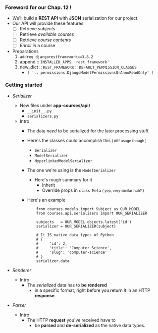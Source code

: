 ### Foreword for our Chap. 12 !
- We'll build a **REST API** with **JSON** serialization for our project.
- Our API will provide these features
    - [ ] Retrieve *subjects*
    - [ ] Retrieve *available courses*
    - [ ] Retrieve *course contents*
    - [ ] *Enroll in* a course 
- Preparations 
    1. ```addreq djangorestframework==3.8.2```
    2. append :: ```INSTALLED_APPS```: ```'rest_framework'```
    3. new_dict :: ```REST_FRAMEWORK``` :: ```DEFAULT_PERMISSION_CLASSES``` 
        - ```[ '.. permissions.DjangoModelPermissionsOrAnnoReadOnly' ] ```

### Getting started 
- *Serializer*
    - New files under **app-courses/api/**
        -  ```__init__.py```
        - ```serializers.py```
    - Intro
        - The data *need* to be serialized for the later processing stuff.
        - Here's the classes could accomplish this <small>( diff usage though )</small>
            - ```Serializer```
            - ```ModelSerializer```
            - ```HyperlinkedModelSerializer```
        - The one we're using is the ```ModelSerializer```
            - Here's rough summary for it
                - Inherit 
                - Override props in ```class Meta``` <small>( yep, very similar huh? )</small>
        - Here's an example 
            
            ```
                from courses.models import Subject as OUR_MODEL
                from courses.api.serializers import OUR_SERIALIZER
                
                subjects   = OUR_MODEL.objects.latest('id')
                serializer = OUR_SERIALIZER(subject)
                
                # It IS native data types of Python
                # {
                #     'id': 2, 
                #     'title': 'Computer Science', 
                #     'slug': 'computer-science'
                # } 
                serializer.data
            ```
- *Renderer*
    - Intro
        - The *serialized* data has to **be rendered** 
            - in a specific format, right before you return *it* in an HTTP **response**. 

- *Parser*
    - Intro
        - The HTTP **request** you've received have to 
            - be **parsed** and **de-serialized** as the native data types.